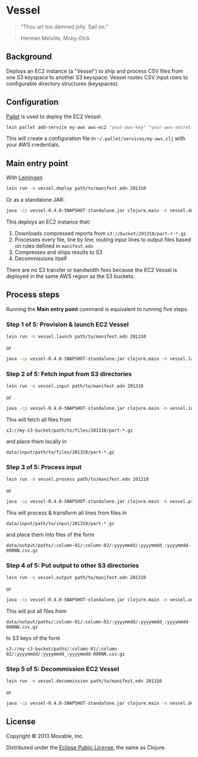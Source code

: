 Vessel
======

> “Thou art too damned jolly. Sail on.”

> Herman Melville, Moby-Dick


Background
----------

Deploys an EC2 instance (a "Vessel") to ship and process CSV files from one S3
keyspace to another S3 keyspace. Vessel routes CSV input rows to configurable
directory structures (keyspaces).


Configuration
-------------

[Pallet](http://palletops.com/) is used to deploy the EC2 Vessel.


```bash
lein pallet add-service my-aws aws-ec2 "your-aws-key" "your-aws-secret-key"
```

This will create a configuration file in `~/.pallet/services/my-aws.clj` with
your AWS credentials.


Main entry point
----------------

With [Leiningen](https://github.com/technomancy/leiningen)

```bash
lein run -m vessel.deploy path/to/manifest.edn 201310
```

Or as a standalone JAR:

```bash
java -cp vessel-0.4.0-SNAPSHOT-standalone.jar clojure.main -m vessel.deploy path/to/manifest.edn 201310
```

This deploys an EC2 instance that:

  1. Downloads compressed reports from `s3://bucket/201310/part-r-*.gz`
  2. Processes every file, line by line, routing input lines to output files
     based on rules defined in `manifest.edn`
  3. Compresses and ships results to S3
  4. Decommissions itself

There are no S3 transfer or bandwidth fees because the EC2 Vessel is deployed in
the same AWS region as the S3 buckets.


Process steps
-------------

Running the **Main entry point** command is equivalent to running five steps.


### Step 1 of 5: Provision & launch EC2 Vessel


```bash
lein run -m vessel.launch path/to/manifest.edn 201310
```
or

```bash
java -cp vessel-0.4.0-SNAPSHOT-standalone.jar clojure.main -m vessel.launch path/to/manifest.edn 201310
```


### Step 2 of 5: Fetch input from S3 directories


```bash
lein run -m vessel.input path/to/manifest.edn 201310
```

or

```bash
java -cp vessel-0.4.0-SNAPSHOT-standalone.jar clojure.main -m vessel.input path/to/manifest.edn 201310
```

This will fetch all files from

`s3://my-s3-bucket/path/to/files/201310/part-*.gz`

and place them locally in

`data/input/path/to/files/201310/part-*.gz`


### Step 3 of 5: Process input


```bash
lein run -m vessel.process path/to/manifest.edn 201310
```

or

```bash
java -cp vessel-0.4.0-SNAPSHOT-standalone.jar clojure.main -m vessel.process path/to/manifest.edn 201310
```

This will process & transform all lines from files in

`data/input/path/to/input/201310/part-*.gz`

and place them into files of the form

`data/output/paths/:column-01/:column-02/:yyyymmdd/:yyyymmdd_:yyyymmdd-000NN.csv.gz`


### Step 4 of 5: Put output to other S3 directories


```bash
lein run -m vessel.output path/to/manifest.edn 201310
```

or

```bash
java -cp vessel-0.4.0-SNAPSHOT-standalone.jar clojure.main -m vessel.output path/to/manifest.edn 201310
```

This will put all files from

`data/output/paths/:column-01/:column-02/:yyyymmdd/:yyyymmdd_:yyyymmdd-000NN.csv.gz`

to S3 keys of the form

`s3://my-s3-bucket/paths/:column-01/:column-02/:yyyymmdd/:yyyymmdd_:yyyymmdd-000NN.csv.gz`


### Step 5 of 5: Decommission EC2 Vessel


```bash
lein run -m vessel.decommission path/to/manifest.edn 201310
```

or

```bash
java -cp vessel-0.4.0-SNAPSHOT-standalone.jar clojure.main -m vessel.decommission path/to/manifest.edn 201310
```

License
-------

Copyright © 2013 Movable, Inc.

Distributed under the [Eclipse Public License](https://raw.github.com/movableink/vessel/master/LICENSE), the same as Clojure.
